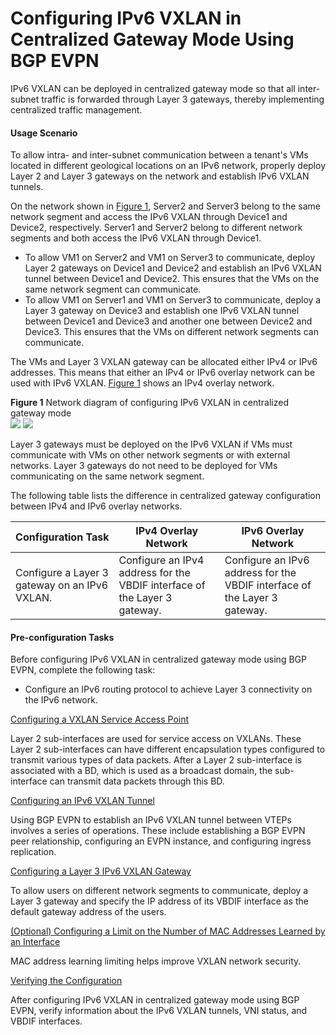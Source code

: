 Configuring IPv6 VXLAN in Centralized Gateway Mode Using BGP EVPN
=================================================================

IPv6 VXLAN can be deployed in centralized gateway mode so that all inter-subnet traffic is forwarded through Layer 3 gateways, thereby implementing centralized traffic management.

#### Usage Scenario

To allow intra- and inter-subnet communication between a tenant's VMs located in different geological locations on an IPv6 network, properly deploy Layer 2 and Layer 3 gateways on the network and establish IPv6 VXLAN tunnels.

On the network shown in [Figure 1](#EN-US_TASK_0229407586__fig_dc_vrp_vxlan_cfg_103901), Server2 and Server3 belong to the same network segment and access the IPv6 VXLAN through Device1 and Device2, respectively. Server1 and Server2 belong to different network segments and both access the IPv6 VXLAN through Device1.

* To allow VM1 on Server2 and VM1 on Server3 to communicate, deploy Layer 2 gateways on Device1 and Device2 and establish an IPv6 VXLAN tunnel between Device1 and Device2. This ensures that the VMs on the same network segment can communicate.
* To allow VM1 on Server1 and VM1 on Server3 to communicate, deploy a Layer 3 gateway on Device3 and establish one IPv6 VXLAN tunnel between Device1 and Device3 and another one between Device2 and Device3. This ensures that the VMs on different network segments can communicate.

The VMs and Layer 3 VXLAN gateway can be allocated either IPv4 or IPv6 addresses. This means that either an IPv4 or IPv6 overlay network can be used with IPv6 VXLAN. [Figure 1](#EN-US_TASK_0229407586__fig_dc_vrp_vxlan_cfg_103901) shows an IPv4 overlay network.

**Figure 1** Network diagram of configuring IPv6 VXLAN in centralized gateway mode  
![](figure/en-us_image_0000002126361165.png)
![](../../../../public_sys-resources/note_3.0-en-us.png) 

Layer 3 gateways must be deployed on the IPv6 VXLAN if VMs must communicate with VMs on other network segments or with external networks. Layer 3 gateways do not need to be deployed for VMs communicating on the same network segment.


The following table lists the difference in centralized gateway configuration between IPv4 and IPv6 overlay networks.

| Configuration Task | IPv4 Overlay Network | IPv6 Overlay Network |
| --- | --- | --- |
| Configure a Layer 3 gateway on an IPv6 VXLAN. | Configure an IPv4 address for the VBDIF interface of the Layer 3 gateway. | Configure an IPv6 address for the VBDIF interface of the Layer 3 gateway. |




#### Pre-configuration Tasks

Before configuring IPv6 VXLAN in centralized gateway mode using BGP EVPN, complete the following task:

* Configure an IPv6 routing protocol to achieve Layer 3 connectivity on the IPv6 network.


[Configuring a VXLAN Service Access Point](../../../../software/nev8r10_vrpv8r16/user/vrp/dc_vrp_vxlan6_cfg_0002.html)

Layer 2 sub-interfaces are used for service access on VXLANs. These Layer 2 sub-interfaces can have different encapsulation types configured to transmit various types of data packets. After a Layer 2 sub-interface is associated with a BD, which is used as a broadcast domain, the sub-interface can transmit data packets through this BD.

[Configuring an IPv6 VXLAN Tunnel](../../../../software/nev8r10_vrpv8r16/user/vrp/dc_vrp_vxlan6_cfg_0003.html)

Using BGP EVPN to establish an IPv6 VXLAN tunnel between VTEPs involves a series of operations. These include establishing a BGP EVPN peer relationship, configuring an EVPN instance, and configuring ingress replication.

[Configuring a Layer 3 IPv6 VXLAN Gateway](../../../../software/nev8r10_vrpv8r16/user/vrp/dc_vrp_vxlan6_cfg_0004.html)

To allow users on different network segments to communicate, deploy a Layer 3 gateway and specify the IP address of its VBDIF interface as the default gateway address of the users.

[(Optional) Configuring a Limit on the Number of MAC Addresses Learned by an Interface](../../../../software/nev8r10_vrpv8r16/user/vrp/dc_vrp_vxlan6_cfg_0014.html)

MAC address learning limiting helps improve VXLAN network security.

[Verifying the Configuration](../../../../software/nev8r10_vrpv8r16/user/vrp/dc_vrp_vxlan6_cfg_0005.html)

After configuring IPv6 VXLAN in centralized gateway mode using BGP EVPN, verify information about the IPv6 VXLAN tunnels, VNI status, and VBDIF interfaces.